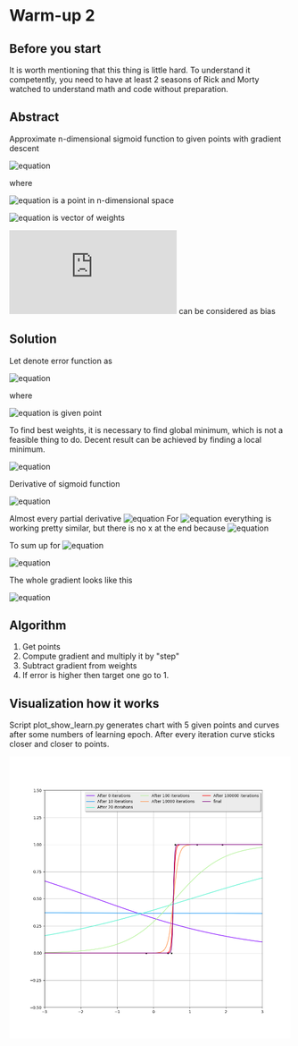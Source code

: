 # Warm-up 2

## Before you start

It is worth mentioning that this thing is little hard. To understand it competently, you need to have at least 2 seasons of Rick and Morty watched to understand math and code without preparation.

## Abstract

Approximate n-dimensional sigmoid function to given points with gradient descent

![equation](http://mathurl.com/yd8zpy5h.png)

where

 ![equation](http://mathurl.com/yazyvsvw.png) is a point in n-dimensional space

![equation](http://mathurl.com/ycj8go8w.png) is vector of weights

![equation](http://latex.codecogs.com/gif.latex?$$w_0$$) can be considered as bias

## Solution

 Let denote error function as

![equation](http://mathurl.com/y8rd2uu9.png)

 where

 ![equation](http://mathurl.com/y8ad3puu.png) is given point

To find best weights, it is necessary to find global minimum, which is not a feasible thing to do. Decent result can be achieved by finding a local minimum.

![equation](http://mathurl.com/y7z4glto.png)

Derivative of sigmoid function

![equation](http://mathurl.com/y9lkaqq7.png)

Almost every partial derivative
![equation](http://mathurl.com/yakgneqa.png)
For ![equation](http://mathurl.com/y8zd3hj9.png) everything is working pretty similar, but there is no x at the end because
 ![equation](<http://mathurl.com/y9c26ow2.png>)

To sum up for ![equation](http://mathurl.com/y8zd3hj9.png)

![equation](http://mathurl.com/yddqkkxr.png)

The whole gradient looks like this

![equation](http://mathurl.com/y8qr9nk6.png)

## Algorithm

1.  Get points
2.  Compute gradient and multiply it by "step"
3.  Subtract gradient from weights
4.  If error is higher then target one go to 1.

## Visualization how it works

Script plot_show_learn.py generates chart with 5 given points and curves after some numbers of learning epoch. After every iteration curve sticks closer and closer to points.


![show learn](show_learn.png)
